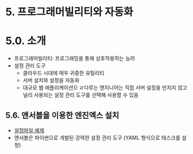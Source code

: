 # 5. 프로그래머빌리티와 자동화

# 5.0. 소개
- 프로그래머빌리티: 프로그래밍을 통해 상호작용하는 능려
- 설정 관리 도구
    - 클라우드 시대에 매우 귀중한 유틸리티
    - 서버 설치와 설정을 자동화
    - 대규모 웹 애플리케이션으 ㄹ다루는 엔지니어는 직접 서버 설정을 만지지 않고 널리 사용되는 설정 관리 도구를
    선택해 사용할 수 있음
## 5.6. 앤서블을 이용한 엔진엑스 설치
- [설정파일 예제](./nginx-install-ansible.yml)
- 앤서블은 파이썬으로 개발된 강력한 설정 관리 도구 (YAML 형식으로 태스크를 설정)
